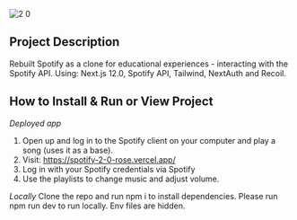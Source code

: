 ![2 0](https://user-images.githubusercontent.com/90621208/150324092-049b2b7f-211b-40c9-916f-0daa67fdb31e.png)

## Project Description

Rebuilt Spotify as a clone for educational experiences - interacting with the Spotify API. Using: Next.js 12.0, Spotify API, Tailwind, NextAuth and Recoil.

## How to Install & Run or View Project

*Deployed app*
1. Open up and log in to the Spotify client on your computer and play a song (uses it as a base). 
2. Visit: https://spotify-2-0-rose.vercel.app/
3. Log in with your Spotify credentials via Spotify
4. Use the playlists to change music and adjust volume. 

*Locally*
Clone the repo and run npm i to install dependencies.
Please run npm run dev to run locally. Env files are hidden. 
